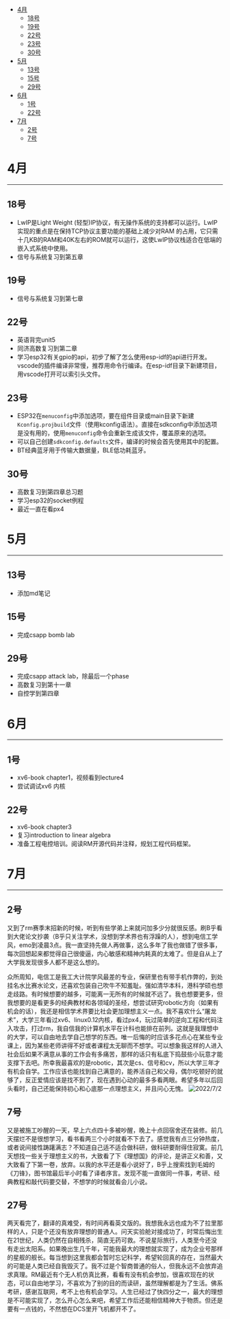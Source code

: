 <!-- @import "[TOC]" {cmd="toc" depthFrom=1 depthTo=6 orderedList=false} -->

<!-- code_chunk_output -->

- [4月](#4月)
  - [18号](#18号)
  - [19号](#19号)
  - [22号](#22号)
  - [23号](#23号)
  - [30号](#30号)
- [5月](#5月)
  - [13号](#13号)
  - [15号](#15号)
  - [29号](#29号)
- [6月](#6月)
  - [1号](#1号)
  - [22号](#22号-1)
- [7月](#7月)
  - [2号](#2号)
  - [7号](#7号)

<!-- /code_chunk_output -->


# 4月
----

## 18号

- LwIP是Light Weight (轻型)IP协议，有无操作系统的支持都可以运行。LwIP实现的重点是在保持TCP协议主要功能的基础上减少对RAM 的占用，它只需十几KB的RAM和40K左右的ROM就可以运行，这使LwIP协议栈适合在低端的嵌入式系统中使用。
- 信号与系统复习到第五章

## 19号

- 信号与系统复习到第七章

## 22号

- 英语背完unit5
- 同济高数复习到第二章
- 学习esp32有关gpio的api，初步了解了怎么使用esp-idf的api进行开发。vscode的插件编译非常慢，推荐用命令行编译。在esp-idf目录下新建项目，用vscode打开可以索引头文件。

## 23号

- ESP32在`menuconfig`中添加选项，要在组件目录或main目录下新建`Kconfig.projbuild`文件（使用kconfig语法）。直接在sdkconfig中添加选项是没有用的，使用`menuconfig`命令会重新生成该文件，覆盖原来的选项。
- 可以自己创建`sdkconfig.defaults`文件，编译的时候会首先使用其中的配置。
- BT经典蓝牙用于传输大数据量，BLE低功耗蓝牙。

## 30号
- 高数复习到第四章总习题
- 学习esp32的socket例程
- 最近一直在看px4

# 5月
----

## 13号
- 添加md笔记

## 15号
- 完成csapp bomb lab

## 29号
- 完成csapp attack lab，除最后一个phase
- 高数复习到第十一章
- 自控学到第四章

# 6月
----

## 1号
- xv6-book chapter1，视频看到lecture4
- 尝试调试xv6 内核

## 22号
- xv6-book chapter3
- 复习introduction to linear algebra
- 准备工程电控培训。阅读RM开源代码并注释，规划工程代码框架。

# 7月
----

## 2号
又到了rm赛季末招新的时候，听到有些学弟上来就问加多少分就很反感。刷B乎看到大佬论文抄袭（B乎只关注学术，没想到学术界也有浮躁的人），想到电信工学风，emo到凌晨3点。我一直坚持先做人再做事，这么多年了我也做错了很多事，每次回想起来都觉得自己很傻逼，内心敏感和精神内耗真的太难了。但是自从上了大学我发现很多人都不是这么想的。

众所周知，电信工是我工大计院学风最差的专业，保研里也有带手机作弊的，到处挂名水比赛水论文，还喜欢包装自己吹牛不知羞耻。强如清华本科，港科学硕也想走歧路。有时候想要的越多，可能离一无所有的时候就不远了。我也想要更多，但我想要的是看更多的经典教材和各领域的圣经，想尝试研究robotic方向（如果有机会的话），我还是相信学术界要比社会更加理想主义一点。我不喜欢什么“屠龙术”，大学三年看过xv6、linux0.12内核，看过px4，玩过简单的逆向工程和代码注入攻击，打过rm，我自信我的计算机水平在计科也能排在前列。这就是我理想中的大学，可以自由地去学自己想学的东西。唯一后悔的时应该多花点心在某些专业课上，因为某些老师讲得不好或者课程太无聊而不想学。可以想象我这样的人进入社会后如果不满意从事的工作会有多痛苦，那样的话只有私底下捣鼓些小玩意才能支撑下去吧。所幸我最喜欢的是robotic，其次是cs、信号和cv，所以大学三年才有机会自学。工作应该也能找到自己满意的，能养活自己和父母，偶尔吃顿好的就够了，反正爱情应该是找不到了，现在遇到心动的最多多看两眼。希望多年以后回头看时，自己还能保持初心和心底那一点理想主义，并且问心无愧。
![2022/7/2](./pic/2022-07-02.png)

## 7号
又是被施工吵醒的一天，早上六点四十多被吵醒，晚上十点回宿舍还在装修。前几天摆烂不是很想学习，看书看两三个小时就看不下去了。感觉我有点三分钟热度，或者说间接性踌躇满志？不知道自己适不适合做科研，做科研要耐得住寂寞。前几天想找一些关于理想主义的书，大致看了下《理想国》的评论，是讲正义和善，又大致看了下第一卷，放弃。以我的水平还是看小说好了，B乎上搜索找到毛姆的《刀锋》，图书馆最后半小时看了译者序言。发现不能一直做同一件事，考研、经典教程和敲代码要交替，不想学的时候就看会儿小说。

## 27号
两天看完了，翻译的真难受，有时间再看英文版的。我想我永远也成为不了拉里那样的人，只是个还没有放弃理想的普通人。问天实验舱对接成功了，时常后悔出生在21世纪，人类仍然在自相残杀，简直无药可救。不说星际旅行，人类至今还没有走出太阳系。如果晚出生几千年，可能我最大的理想就实现了，成为企业号那样的星舰的舰长。每当想到这里我都会暂时忘记科学，希望轮回真的存在，当然最大的可能是人类已经自我毁灭了。我不过是个智商普通的俗人，但我永远不会放弃追求真理。RM最近有个无人机仿真比赛，看看有没有机会参加，很喜欢现在的状态，可以自由地学习，不喜欢为了别的目的而读研，虽然理解都是为了生活。佛系考研，感谢互联网，考不上也有机会学习。人生已经过了快四分之一，最大的理想是不可能实现了，怎么开心怎么来吧，希望工作后还能相信精神大于物质。但还是要有一点钱的，不然想在DCS里开飞机都开不了。